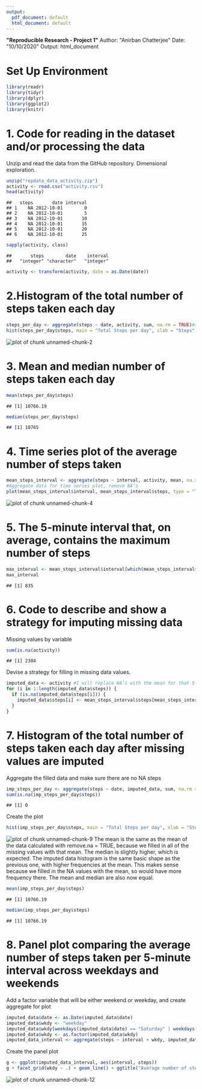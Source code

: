 ```yaml
---
output:
  pdf_document: default
  html_document: default
---
```

**"Reproducible Research - Project 1"**
Author: "Anirban Chatterjee"
Date: "10/10/2020"
Output: html_document

# Set Up Environment



```r
library(readr)
library(tidyr)
library(dplyr)
library(ggplot2)
library(knitr)
```


# 1. Code for reading in the dataset and/or processing the data
Unzip and read the data from the GitHub repository. Dimensional exploration.


```r
unzip("repdata_data_activity.zip")
activity <- read.csv("activity.csv")
head(activity)
```

```
##   steps       date interval
## 1    NA 2012-10-01        0
## 2    NA 2012-10-01        5
## 3    NA 2012-10-01       10
## 4    NA 2012-10-01       15
## 5    NA 2012-10-01       20
## 6    NA 2012-10-01       25
```

```r
sapply(activity, class)
```

```
##       steps        date    interval 
##   "integer" "character"   "integer"
```

```r
activity <- transform(activity, date = as.Date(date))
```

# 2.Histogram of the total number of steps taken each day

```r
steps_per_day <- aggregate(steps ~ date, activity, sum, na.rm = TRUE)#aggregate steps per day and remove NA
hist(steps_per_day$steps, main = "Total Steps per day", xlab = "Steps", ylim = c(0,40), labels = TRUE)#create the plot
```

![plot of chunk unnamed-chunk-2](figure/unnamed-chunk-2-1.png)

# 3. Mean and median number of steps taken each day


```r
mean(steps_per_day$steps)
```

```
## [1] 10766.19
```

```r
median(steps_per_day$steps)
```

```
## [1] 10765
```
 

# 4. Time series plot of the average number of steps taken

```r
mean_steps_interval <- aggregate(steps ~ interval, activity, mean, na.rm = TRUE)
#Aggregate data for time series plot, remove NA’s
plot(mean_steps_interval$interval, mean_steps_interval$steps, type = "l", main = "Average number of steps per 5-min interval", xlab = "Interval", ylab = "Average Steps") #Create time series plot
```

![plot of chunk unnamed-chunk-4](figure/unnamed-chunk-4-1.png)


# 5. The 5-minute interval that, on average, contains the maximum number of steps

```r
max_interval <- mean_steps_interval$interval[which(mean_steps_interval$steps == max(mean_steps_interval$steps))]
max_interval
```

```
## [1] 835
```

# 6. Code to describe and show a strategy for imputing missing data

Missing values by variable

```r
sum(is.na(activity))
```

```
## [1] 2304
```
Devise a strategy for filling in missing data values.


```r
imputed_data <- activity #I will replace NA’s with the mean for that 5-minute interval.
for (i in 1:length(imputed_data$steps)) {
  if (is.na(imputed_data$steps[i])) {
    imputed_data$steps[i] <- mean_steps_interval$steps[mean_steps_interval$interval == imputed_data$interval[i]]
  }
}
```
# 7. Histogram of the total number of steps taken each day after missing values are imputed
Aggregate the filled data and make sure there are no NA steps

```r
imp_steps_per_day <- aggregate(steps ~ date, imputed_data, sum, na.rm = TRUE)
sum(is.na(imp_steps_per_day$steps))
```

```
## [1] 0
```
Create the plot

```r
hist(imp_steps_per_day$steps, main = "Total Steps per day", xlab = "Steps", ylim = c(0,40), labels = TRUE)
```

![plot of chunk unnamed-chunk-9](figure/unnamed-chunk-9-1.png)
The mean is the same as the mean of the data calculated with remove.na = TRUE, because we filled in all of the missing values with that mean. The median is slightly higher, which is expected. The imputed data histogram is the same basic shape as the previous one, with higher frequencies at the mean. This makes sense because we filled in the NA values with the mean, so would have more frequency there. The mean and median are also now equal.

```r
mean(imp_steps_per_day$steps)
```

```
## [1] 10766.19
```

```r
median(imp_steps_per_day$steps)
```

```
## [1] 10766.19
```

# 8. Panel plot comparing the average number of steps taken per 5-minute interval across weekdays and weekends
Add a factor variable that will be either weekend or weekday, and create aggregate for plot

```r
imputed_data$date <- as.Date(imputed_data$date)
imputed_data$wkdy <- "weekday"
imputed_data$wkdy[weekdays(imputed_data$date) == "Saturday" | weekdays(imputed_data$date) == "Sunday"] <- "weekend"
imputed_data$wkdy <- as.factor(imputed_data$wkdy)
imputed_data_interval <- aggregate(steps ~ interval + wkdy, imputed_data, mean, na.rm = TRUE)
```
Create the panel plot

```r
g <- ggplot(imputed_data_interval, aes(interval, steps))
g + facet_grid(wkdy ~ .) + geom_line() + ggtitle("Average number of steps per 5-min interval")
```

![plot of chunk unnamed-chunk-12](figure/unnamed-chunk-12-1.png)



